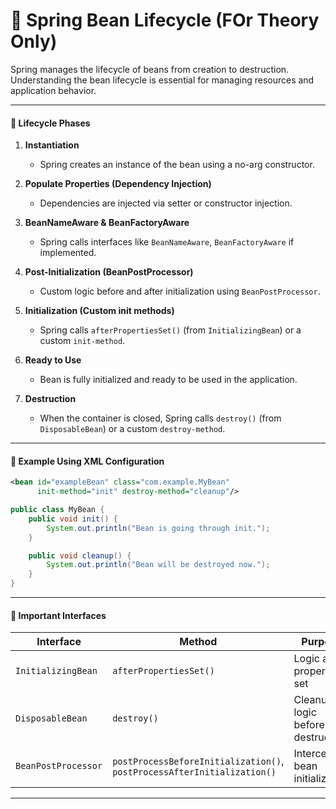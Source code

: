 # 🔄 **Spring Bean Lifecycle (FOr Theory Only)**

Spring manages the lifecycle of beans from creation to destruction. Understanding the bean lifecycle is essential for managing resources and application behavior.

---

#### 🧬 **Lifecycle Phases**

1. **Instantiation**
   - Spring creates an instance of the bean using a no-arg constructor.

2. **Populate Properties (Dependency Injection)**
   - Dependencies are injected via setter or constructor injection.

3. **BeanNameAware & BeanFactoryAware**
   - Spring calls interfaces like `BeanNameAware`, `BeanFactoryAware` if implemented.

4. **Post-Initialization (BeanPostProcessor)**
   - Custom logic before and after initialization using `BeanPostProcessor`.

5. **Initialization (Custom init methods)**
   - Spring calls `afterPropertiesSet()` (from `InitializingBean`) or a custom `init-method`.

6. **Ready to Use**
   - Bean is fully initialized and ready to be used in the application.

7. **Destruction**
   - When the container is closed, Spring calls `destroy()` (from `DisposableBean`) or a custom `destroy-method`.

---

#### 🧪 **Example Using XML Configuration**

```xml
<bean id="exampleBean" class="com.example.MyBean" 
      init-method="init" destroy-method="cleanup"/>
```

```java
public class MyBean {
    public void init() {
        System.out.println("Bean is going through init.");
    }

    public void cleanup() {
        System.out.println("Bean will be destroyed now.");
    }
}
```

---

#### 📌 **Important Interfaces**

| Interface | Method | Purpose |
|----------|--------|---------|
| `InitializingBean` | `afterPropertiesSet()` | Logic after properties set |
| `DisposableBean` | `destroy()` | Cleanup logic before destruction |
| `BeanPostProcessor` | `postProcessBeforeInitialization()`, `postProcessAfterInitialization()` | Intercepts bean initialization |

---